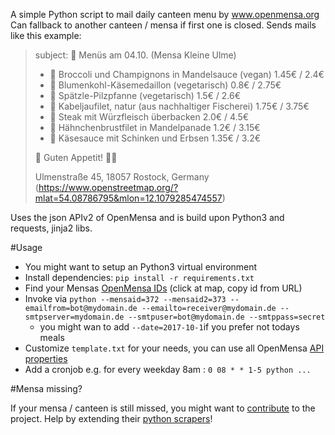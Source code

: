 A simple Python script to mail daily canteen menu by www.openmensa.org
Can fallback to another canteen / mensa if first one is closed.
Sends mails like this example:
> subject: 🍴 Menüs am 04.10. (Mensa Kleine Ulme)
> * 🥕 Broccoli und Champignons in Mandelsauce (vegan) 1.45€ / 2.4€
> * 🍳 Blumenkohl-Käsemedaillon (vegetarisch) 0.8€ / 2.75€
> * 🍳 Spätzle-Pilzpfanne (vegetarisch) 1.5€ / 2.6€
> * 🍖 Kabeljaufilet, natur (aus nachhaltiger Fischerei) 1.75€ / 3.75€
> * 🍖 Steak mit Würzfleisch überbacken 2.0€ / 4.5€
> * 🍖 Hähnchenbrustfilet in Mandelpanade 1.2€ / 3.15€
> * 🍖 Käsesauce mit Schinken und Erbsen 1.35€ / 3.2€
>
> 🍳 Guten Appetit! 👨🍳
>
> Ulmenstraße 45, 18057 Rostock, Germany (https://www.openstreetmap.org/?mlat=54.08786795&mlon=12.1079285474557)

Uses the json APIv2 of OpenMensa and is build upon Python3 and requests, jinja2 libs.

#Usage

* You might want to setup an Python3 virtual environment
* Install dependencies: `pip install -r requirements.txt`
* Find your Mensas [OpenMensa IDs](https://openmensa.org) (click at map, copy id from URL)
* Invoke via `python --mensaid=372 --mensaid2=373 --emailfrom=bot@mydomain.de --emailto=receiver@mydomain.de --smtpserver=mydomain.de --smtpuser=bot@mydomain.de --smtppass=secret`
  * you might wan to add `--date=2017-10-1`if you prefer not todays meals
* Customize `template.txt` for your needs, you can use all OpenMensa [API properties](openmensa.org/api/v2/canteens/)
* Add a cronjob e.g. for every weekday 8am : `0 08 * * 1-5 python ...`

#Mensa missing?

If your mensa / canteen is still missed, you might want to [contribute](https://openmensa.org/contribute) to the project. Help by extending their [python scrapers](https://github.com/mswart/openmensa-parsers)!